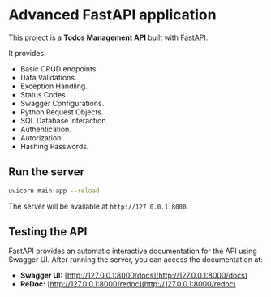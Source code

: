 # **Advanced FastAPI application**

This project is a **Todos Management API** built with [FastAPI](https://fastapi.tiangolo.com/).

It provides:

- Basic CRUD endpoints.
- Data Validations.
- Exception Handling.
- Status Codes.
- Swagger Configurations.
- Python Request Objects.
- SQL Database interaction.
- Authentication.
- Autorization.
- Hashing Passwords.

## **Run the server**

```bash
uvicorn main:app --reload
```

The server will be available at `http://127.0.0.1:8000`.

## **Testing the API**

FastAPI provides an automatic interactive documentation for the API using Swagger UI. After running the server, you can access the documentation at:

- **Swagger UI:** [http://127.0.0.1:8000/docs](http://127.0.0.1:8000/docs)
- **ReDoc:** [http://127.0.0.1:8000/redoc](http://127.0.0.1:8000/redoc)
